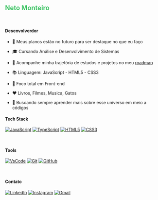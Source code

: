 
## <span style="color: #46c66b;">Neto Monteiro</span>

<br/>

#### Desenvolverdor

- 🔭 Meus planos estão no futuro para ser destaque no que eu faço

- 🎓 Cursando Análise e Desenvolvimento de Sistemas

- 🧾 Acompanhe minha trajetória de estudos e projetos no meu [roadmap](https://github.com/NetoMonteiro/Roadmap)

- 📚 Linguagem: JavaScript - HTML5 - CSS3

- 🎯 Foco total em Front-end

- ❤️ Livros, Filmes, Musica, Gatos

- 🌱 Buscando sempre aprender mais sobre esse universo em meio a códigos



#### Tech Stack
[![JavaScript](https://img.shields.io/badge/JavaScript-F7DF1E?style=for-the-badge&logo=javascript&logoColor=white)](https://developer.mozilla.org/pt-BR/docs/Web/JavaScript)
[![TypeScript](https://img.shields.io/badge/TypeScript-007ACC?style=for-the-badge&logo=typescript&logoColor=white)](https://www.typescriptlang.org/)
[![HTML5](https://img.shields.io/badge/HTML5-E34F26?style=for-the-badge&logo=html5&logoColor=white)](https://developer.mozilla.org/pt-BR/docs/Web/HTML)
[![CSS3](https://img.shields.io/badge/CSS3-1572B6?style=for-the-badge&logo=css3&logoColor=white)](https://developer.mozilla.org/pt-BR/docs/Web/CSS)

<br/>

#### Tools
[![VsCode](https://img.shields.io/badge/VSCode-0078d7.svg?style=for-the-badge&logo=visual-studio-code&logoColor=white)](https://code.visualstudio.com/)
[![Git](https://img.shields.io/badge/git-%23F05033.svg?style=for-the-badge&logo=git&logoColor=white)](https://git-scm.com/)
[![GitHub](https://img.shields.io/badge/github-%23121011.svg?style=for-the-badge&logo=github&logoColor=white)](https://github.com/)

<br/>


#### Contato
[![LinkedIn](https://img.shields.io/badge/LinkedIn-0077B5?style=for-the-badge&logo=linkedin&logoColor=white)](https://www.linkedin.com/in/neto-monteiro-b588242a9/)
[![Instagram](https://img.shields.io/badge/Instagram-E4405F?style=for-the-badge&logo=instagram&logoColor=white)](https://www.instagram.com/netin.jpg?igsh=MWE3a2ZxYmc1NjNkcQ%3D%3D&utm_source=qr)
[![Gmail](https://img.shields.io/badge/Gmail-D14836?style=for-the-badge&logo=gmail&logoColor=white)](https://mailto:netosoft010@gmail.com)



</div>


